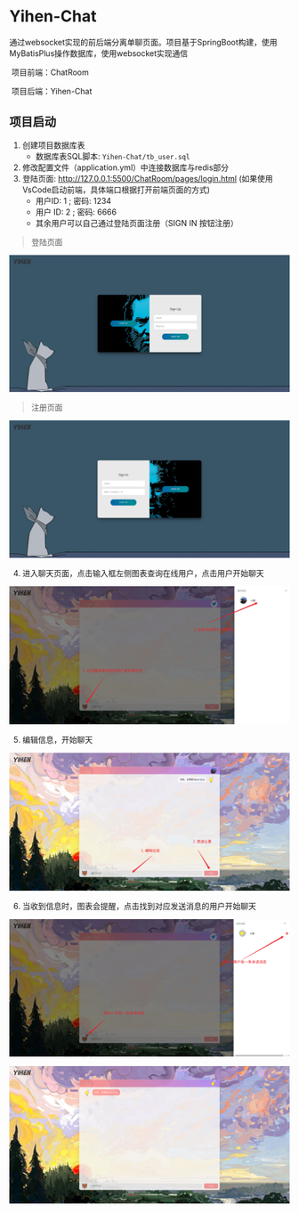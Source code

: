 # Yihen-Chat

​		通过websocket实现的前后端分离单聊页面。项目基于SpringBoot构建，使用MyBatisPlus操作数据库，使用websocket实现通信

​		项目前端：ChatRoom

​		项目后端：Yihen-Chat

## 项目启动

1. 创建项目数据库表
   - 数据库表SQL脚本: `Yihen-Chat/tb_user.sql`
2. 修改配置文件（application.yml）中连接数据库与redis部分
3. 登陆页面: http://127.0.0.1:5500/ChatRoom/pages/login.html (如果使用VsCode启动前端，具体端口根据打开前端页面的方式)
   - 用户ID: 1 ; 密码:  1234
   - 用户 ID: 2 ; 密码: 6666
   - 其余用户可以自己通过登陆页面注册（SIGN IN 按钮注册）

> 登陆页面

![image-20250326095615494](README.assets/image-20250326095615494.png)

> 注册页面

![image-20250326095708106](README.assets/image-20250326095708106.png)

4. 进入聊天页面，点击输入框左侧图表查询在线用户，点击用户开始聊天

![image-20250326100021154](README.assets/image-20250326100021154.png)

5. 编辑信息，开始聊天

![image-20250326100142117](README.assets/image-20250326100142117.png)

6. 当收到信息时，图表会提醒，点击找到对应发送消息的用户开始聊天

![image-20250326100347755](README.assets/image-20250326100347755.png)

![image-20250326100403072](README.assets/image-20250326100403072.png)



